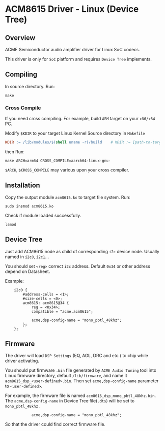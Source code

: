 # ACM8615 Driver - Linux (Device Tree)

## Overview

ACME Semiconductor audio amplifier driver for Linux SoC codecs.

This driver is only for `SoC` platform and requires `Device Tree` implements.

## Compiling
In source directory. Run:

    make

### Cross Compile
If you need cross compiling. For example, build `ARM` target on your `x86/x64` PC.

Modify `$KDIR` to your target Linux Kernel Source directory in `Makefile`

```makefile
KDIR := /lib/modules/$(shell uname -r)/build    # KDIR := [path-to-target-kernel-source] if cross compiling
```

then Run:

    make ARCH=arm64 CROSS_COMPILE=aarch64-linux-gnu-

`$ARCH`, `$CROSS_COMPILE` may various upon your cross compiler.

## Installation

Copy the output module `acm8615.ko` to target file system. Run:

    sudo insmod acm8615.ko

Check if module loaded successfully.

    lsmod


## Device Tree
Just add ACM8615 node as child of corresponding `i2c` device node. Usually named in `i2c0`, `i2c1`...

You should set `<reg>` correct `i2c` address. Default `0x34` or other address depend on Datasheet.

Example:
```dts
    i2c0 {
        #address-cells = <1>;
        #size-cells = <0>;
        acm8615: acm8615@34 {
            reg = <0x34>;
            compatible = "acme,acm8615";

            acme,dsp-config-name = "mono_pbtl_48khz";
        };
    };
```

## Firmware
The driver will load `DSP Settings` (EQ, AGL, DRC and etc.) to chip while driver activating.

You should put firmware `.bin` file generated by `ACME Audio Tuning` tool into Linux firmware directory, default `/lib/firmware`, and name it `acm8615_dsp_<user-defined>.bin`. Then set `acme,dsp-config-name` parameter to `<user-defined>`.

For example, the firmware file is named `acm8615_dsp_mono_pbtl_48khz.bin`. The `acme,dsp-config-name` in Device Tree file(`.dts`) will be set to `mono_pbtl_48khz` .

```dts
            acme,dsp-config-name = "mono_pbtl_48khz";
```
So that the driver could find correct firmware file.
